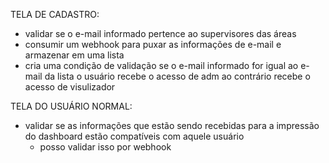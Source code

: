 TELA DE CADASTRO:

 - validar se o e-mail informado pertence ao supervisores das áreas
 - consumir um webhook para puxar as informações de e-mail e armazenar em uma lista
 - cria uma condição de validação se o e-mail informado for igual ao e-mail da lista o usuário recebe o acesso de adm ao contrário recebe o acesso de visulizador

TELA DO USUÁRIO NORMAL:

 - validar se as informações que estão sendo recebidas para a impressão do dashboard estão compatíveis com aquele usuário
    - posso validar isso por webhook
 